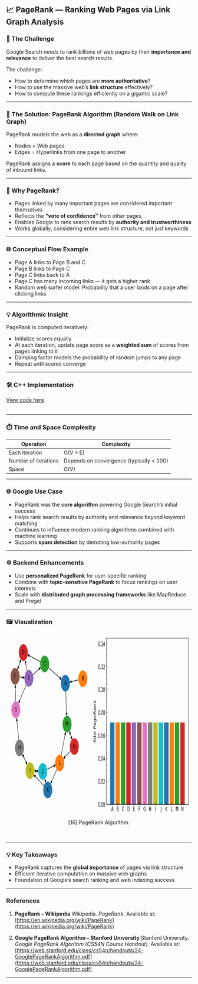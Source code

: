 
## 📈 PageRank — Ranking Web Pages via Link Graph Analysis


### 🎯 The Challenge

Google Search needs to rank billions of web pages by their **importance and relevance** to deliver the best search results.

The challenge:

* How to determine which pages are **more authoritative**?
* How to use the massive web’s **link structure** effectively?
* How to compute these rankings efficiently on a gigantic scale?

---

### 🚀 The Solution: PageRank Algorithm (Random Walk on Link Graph)

PageRank models the web as a **directed graph** where:

* Nodes = Web pages
* Edges = Hyperlinks from one page to another

PageRank assigns a **score** to each page based on the quantity and quality of inbound links.

---

### 🧠 Why PageRank?

* Pages linked by many important pages are considered important themselves
* Reflects the **“vote of confidence”** from other pages
* Enables Google to rank search results by **authority and trustworthiness**
* Works globally, considering entire web link structure, not just keywords

---

### 🌐 Conceptual Flow Example

* Page A links to Page B and C
* Page B links to Page C
* Page C links back to A
* Page C has many incoming links — it gets a higher rank
* Random web surfer model: Probability that a user lands on a page after clicking links

---

### 💡 Algorithmic Insight

PageRank is computed iteratively:

* Initialize scores equally
* At each iteration, update page score as a **weighted sum** of scores from pages linking to it
* Damping factor models the probability of random jumps to any page
* Repeat until scores converge

---

### 🛠 C++ Implementation
[View code here](https://github.com/bhumikanaik126/APS-Portfolio/blob/main/codes/b15.cpp)<br><br>

---

### ⏱️ Time and Space Complexity

| Operation            | Complexity                               |
| -------------------- | ---------------------------------------- |
| Each iteration       | O(V + E)                                 |
| Number of iterations | Depends on convergence (typically < 100) |
| Space                | O(V)                                     |

---

### 🌐 Google Use Case

* PageRank was the **core algorithm** powering Google Search’s initial success
* Helps rank search results by authority and relevance beyond keyword matching
* Continues to influence modern ranking algorithms combined with machine learning
* Supports **spam detection** by demoting low-authority pages

---

### ⚙️ Backend Enhancements

* Use **personalized PageRank** for user-specific ranking
* Combine with **topic-sensitive PageRank** to focus rankings on user interests
* Scale with **distributed graph processing frameworks** like MapReduce and Pregel

---

### 🖼️ Visualization
<p align="center">
  <img src="https://github.com/bhumikanaik126/APS-Portfolio/blob/main/images/Page_rank_animation.gif?raw=true" alt="Microsoft Infrastructure" width="700" height="500">
  <br>
  [16]  PageRank Algorithm.
  <br>
</p><br>

---

### 💡 Key Takeaways

* PageRank captures the **global importance** of pages via link structure
* Efficient iterative computation on massive web graphs
* Foundation of Google’s search ranking and web indexing success

---


### References

1. **PageRank – Wikipedia**
   Wikipedia. *PageRank*. Available at: [https://en.wikipedia.org/wiki/PageRank](https://en.wikipedia.org/wiki/PageRank)

2. **Google PageRank Algorithm – Stanford University**
   Stanford University. *Google PageRank Algorithm (CS54N Course Handout)*. Available at: [https://web.stanford.edu/class/cs54n/handouts/24-GooglePageRankAlgorithm.pdf](https://web.stanford.edu/class/cs54n/handouts/24-GooglePageRankAlgorithm.pdf)

---



